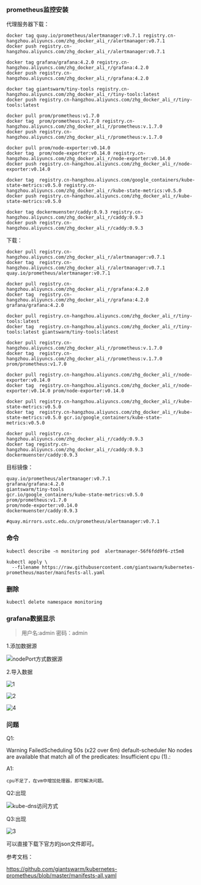 ### prometheus监控安装

代理服务器下载：

	docker tag quay.io/prometheus/alertmanager:v0.7.1 registry.cn-hangzhou.aliyuncs.com/zhg_docker_ali_r/alertmanager:v0.7.1
	docker push registry.cn-hangzhou.aliyuncs.com/zhg_docker_ali_r/alertmanager:v0.7.1

	docker tag grafana/grafana:4.2.0 registry.cn-hangzhou.aliyuncs.com/zhg_docker_ali_r/grafana:4.2.0
	docker push registry.cn-hangzhou.aliyuncs.com/zhg_docker_ali_r/grafana:4.2.0

	docker tag giantswarm/tiny-tools registry.cn-hangzhou.aliyuncs.com/zhg_docker_ali_r/tiny-tools:latest
	docker push registry.cn-hangzhou.aliyuncs.com/zhg_docker_ali_r/tiny-tools:latest

	docker pull prom/prometheus:v1.7.0
	docker tag  prom/prometheus:v1.7.0 registry.cn-hangzhou.aliyuncs.com/zhg_docker_ali_r/prometheus:v.1.7.0
	docker push registry.cn-hangzhou.aliyuncs.com/zhg_docker_ali_r/prometheus:v.1.7.0

	docker pull prom/node-exporter:v0.14.0
	docker tag  prom/node-exporter:v0.14.0 registry.cn-hangzhou.aliyuncs.com/zhg_docker_ali_r/node-exporter:v0.14.0
	docker push registry.cn-hangzhou.aliyuncs.com/zhg_docker_ali_r/node-exporter:v0.14.0

	docker tag  registry.cn-hangzhou.aliyuncs.com/google_containers/kube-state-metrics:v0.5.0 registry.cn-hangzhou.aliyuncs.com/zhg_docker_ali_r/kube-state-metrics:v0.5.0
	docker push registry.cn-hangzhou.aliyuncs.com/zhg_docker_ali_r/kube-state-metrics:v0.5.0

	docker tag dockermuenster/caddy:0.9.3 registry.cn-hangzhou.aliyuncs.com/zhg_docker_ali_r/caddy:0.9.3
	docker push registry.cn-hangzhou.aliyuncs.com/zhg_docker_ali_r/caddy:0.9.3
下载：

	docker pull registry.cn-hangzhou.aliyuncs.com/zhg_docker_ali_r/alertmanager:v0.7.1
	docker tag  registry.cn-hangzhou.aliyuncs.com/zhg_docker_ali_r/alertmanager:v0.7.1 quay.io/prometheus/alertmanager:v0.7.1

	docker pull registry.cn-hangzhou.aliyuncs.com/zhg_docker_ali_r/grafana:4.2.0
	docker tag  registry.cn-hangzhou.aliyuncs.com/zhg_docker_ali_r/grafana:4.2.0 grafana/grafana:4.2.0

	docker pull registry.cn-hangzhou.aliyuncs.com/zhg_docker_ali_r/tiny-tools:latest
	docker tag  registry.cn-hangzhou.aliyuncs.com/zhg_docker_ali_r/tiny-tools:latest giantswarm/tiny-tools:latest

	docker pull registry.cn-hangzhou.aliyuncs.com/zhg_docker_ali_r/prometheus:v.1.7.0
	docker tag  registry.cn-hangzhou.aliyuncs.com/zhg_docker_ali_r/prometheus:v.1.7.0 prom/prometheus:v1.7.0

	docker pull registry.cn-hangzhou.aliyuncs.com/zhg_docker_ali_r/node-exporter:v0.14.0
	docker tag  registry.cn-hangzhou.aliyuncs.com/zhg_docker_ali_r/node-exporter:v0.14.0 prom/node-exporter:v0.14.0

	docker pull registry.cn-hangzhou.aliyuncs.com/zhg_docker_ali_r/kube-state-metrics:v0.5.0
	docker tag  registry.cn-hangzhou.aliyuncs.com/zhg_docker_ali_r/kube-state-metrics:v0.5.0 gcr.io/google_containers/kube-state-metrics:v0.5.0

	docker pull registry.cn-hangzhou.aliyuncs.com/zhg_docker_ali_r/caddy:0.9.3
	docker tag registry.cn-hangzhou.aliyuncs.com/zhg_docker_ali_r/caddy:0.9.3 dockermuenster/caddy:0.9.3



目标镜像：

    quay.io/prometheus/alertmanager:v0.7.1
	grafana/grafana:4.2.0
	giantswarm/tiny-tools
	gcr.io/google_containers/kube-state-metrics:v0.5.0
	prom/prometheus:v1.7.0
	prom/node-exporter:v0.14.0
	dockermuenster/caddy:0.9.3

	#quay.mirrors.ustc.edu.cn/prometheus/alertmanager:v0.7.1




### 命令

	kubectl describe -n monitoring pod  alertmanager-56f6fdd9f6-zt5m8

	kubectl apply \
	  --filename https://raw.githubusercontent.com/giantswarm/kubernetes-prometheus/master/manifests-all.yaml


### 删除

	kubectl delete namespace monitoring




### grafana数据显示

>用户名:admin
>密码：admin

1.添加数据源

![nodePort方式数据源](./images/20171129101330.png)


2.导入数据

![1](./images/1.png)

![2](./images/2.png)

![4](./images/4.png)


### 问题

Q1:

Warning  FailedScheduling  50s (x22 over 6m)  default-scheduler  No nodes are available that match all of the predicates: Insufficient cpu (1).:


A1:

	cpu不足了，在vm中增加处理器，即可解决问题。


Q2:出现

![kube-dns访问方式](./images/20171129101536.png)



Q3:出现

![3](./images/3.png)

可以直接下载下官方的json文件即可。


参考文档：

https://github.com/giantswarm/kubernetes-prometheus/blob/master/manifests-all.yaml